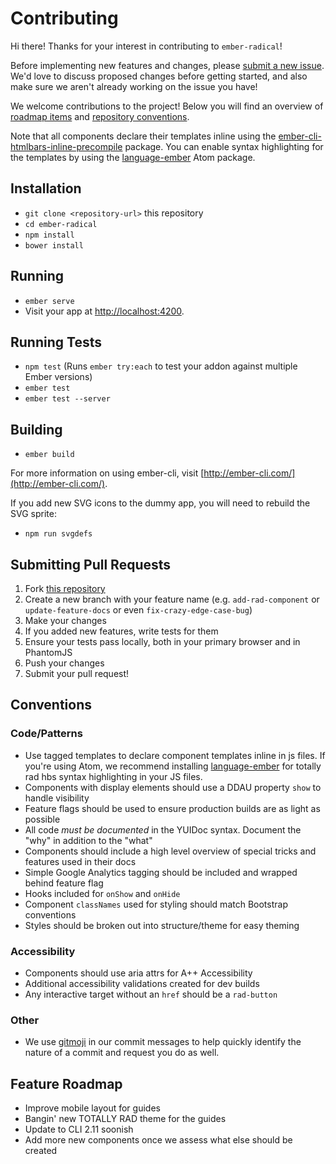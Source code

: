# Contributing

Hi there! Thanks for your interest in contributing to `ember-radical`!

Before implementing new features and changes, please [submit a new issue](https://github.com/healthsparq/ember-radical/issues/new). We'd love to discuss proposed changes before getting started, and also make sure we aren't already working on the issue you have!

We welcome contributions to the project! Below you will find an overview of [roadmap items](#feature-roadmap) and [repository conventions](#conventions).

Note that all components declare their templates inline using the [ember-cli-htmlbars-inline-precompile](https://github.com/ember-cli/ember-cli-htmlbars-inline-precompile) package. You can enable syntax highlighting for the templates by using the [language-ember](https://atom.io/packages/language-ember) Atom package.

## Installation

* `git clone <repository-url>` this repository
* `cd ember-radical`
* `npm install`
* `bower install`

## Running

* `ember serve`
* Visit your app at [http://localhost:4200](http://localhost:4200).

## Running Tests

* `npm test` (Runs `ember try:each` to test your addon against multiple Ember versions)
* `ember test`
* `ember test --server`

## Building

* `ember build`

For more information on using ember-cli, visit [http://ember-cli.com/](http://ember-cli.com/).

If you add new SVG icons to the dummy app, you will need to rebuild the SVG sprite:

* `npm run svgdefs`

## Submitting Pull Requests

1. Fork [this repository](https://github.com/healthsparq/ember-radical/issues/new)
2. Create a new branch with your feature name (e.g. `add-rad-component` or `update-feature-docs` or even `fix-crazy-edge-case-bug`)
3. Make your changes
4. If you added new features, write tests for them
5. Ensure your tests pass locally, both in your primary browser and in PhantomJS
6. Push your changes
7. Submit your pull request!

## Conventions

### Code/Patterns
- Use tagged templates to declare component templates inline in js files. If you're using Atom, we recommend installing [language-ember](https://atom.io/packages/language-ember) for totally rad hbs syntax highlighting in your JS files.
- Components with display elements should use a DDAU property `show` to handle visibility
- Feature flags should be used to ensure production builds are as light as possible
- All code _must be documented_ in the YUIDoc syntax. Document the "why" in addition to the "what"
- Components should include a high level overview of special tricks and features used in their docs
- Simple Google Analytics tagging should be included and wrapped behind feature flag
- Hooks included for `onShow` and `onHide`
- Component `classNames` used for styling should match Bootstrap conventions
- Styles should be broken out into structure/theme for easy theming

### Accessibility
- Components should use aria attrs for A++ Accessibility
- Additional accessibility validations created for dev builds
- Any interactive target without an `href` should be a `rad-button`

### Other
- We use [gitmoji](https://gitmoji.carloscuesta.me/) in our commit messages to help quickly identify the nature of a commit and request you do as well.

## Feature Roadmap

- Improve mobile layout for guides
- Bangin' new TOTALLY RAD theme for the guides
- Update to CLI 2.11 soonish
- Add more new components once we assess what else should be created
